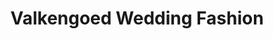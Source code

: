 ---
address: Pr. Julianaplein 4
title: Valkengoed Wedding Fashion
city: Amersfoort
zip: 3819
country: Netherlands
lat: 52.150476
lng: 5.384621
phone: 0031334616229
email: info@valkengoed.nl
url: http://www.valkengoed.nl
---